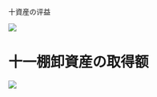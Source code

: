 十資産の评益

![](https://www.nta.go.jp/tmp/0c863747-a727-499b-8979-cf44e52faf68/images/3d7ca6a0765aef0cdad886ae82d1bd8e17ab219b5a956244e57bb3e354e55eb4.jpg)

# 十一棚卸資産の取得额

![](https://www.nta.go.jp/tmp/0c863747-a727-499b-8979-cf44e52faf68/images/69e55cbb8a398e57d42891028851c86cc659d6d34de65b9a20ab67c5f28193ec.jpg)